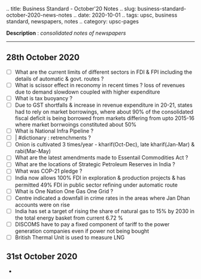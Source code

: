 .. title: Business Standard - October'20  Notes
.. slug: business-standard-october-2020-news-notes
.. date: 2020-10-01 
.. tags: upsc, business standard, newspapers, notes
.. category: upsc-pages

**Description** : *consolidated notes of newspapers*
<!-- TEASER_END -->

***

## 28th October 2020
- [ ] What are the current limits of different sectors in FDI & FPI including the details of automatic & govt. routes ?
- [ ] What is scissor effect in reconomy in recent times ? loss of revenues due to demand slowdown coupled with higher expenditure
- [ ] What is tax buoyancy ? 
- [ ] Due to GST shortfalls & increase in revenue expenditure in 20-21, states had to rely on market borrowings, where about 90% of the consolidated fiscal deficit is being borrowed from markets differing from upto 2015-16 where market borrwoings constituted about 50%
- [ ] What is National Infra Pipeline ? 
- [ ] | #dictionary : retrenchments ?
- [ ] Onion is cultivated 3 times/year  - kharif(Oct-Dec), late kharif(Jan-Mar) & rabi(Mar-May)
- [ ] What are the latest amendments made to Essentail Commodities Act ? 
- [ ] What are the locations of Strategic Petroleum Reserves in India ? 
- [ ] What was COP-21 pledge ? 
- [ ] India now allows 100% FDI in exploration & production projects & has permitted 49% FDI in public sector refining under automatic route 
- [ ] What is One Nation One Gas One Grid ? 
- [ ] Centre indicated a downfall in crime rates in the areas where Jan Dhan accounts were on rise
- [ ] India has set a target of rising the share of natural gas to 15% by 2030 in the total energy basket from current 6.72 %
- [ ] DISCOMS have to pay a fixed component of tariff to the power generation companies even if power not being bought
- [ ] British Thermal Unit is used to measure LNG

## 31st October 2020
- 